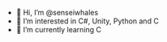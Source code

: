 - 👋 Hi, I’m @senseiwhales
- 👀 I’m interested in C#, Unity, Python and C
- 🌱 I’m currently learning C
